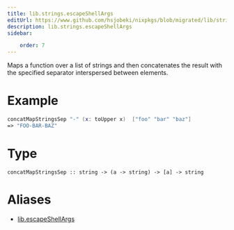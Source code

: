 ```yaml
---
title: lib.strings.escapeShellArgs
editUrl: https://www.github.com/hsjobeki/nixpkgs/blob/migrated/lib/strings.nix#L167C5
description: lib.strings.escapeShellArgs
sidebar:

    order: 7
---
```


Maps a function over a list of strings and then concatenates the
result with the specified separator interspersed between
elements.

# Example

```nix
concatMapStringsSep "-" (x: toUpper x)  ["foo" "bar" "baz"]
=> "FOO-BAR-BAZ"
```

# Type

```
concatMapStringsSep :: string -> (a -> string) -> [a] -> string
```


# Aliases

- [lib.escapeShellArgs](/nix-doc-comments/reference/lib/lib-escapeshellargs)


